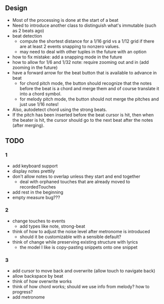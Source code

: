 
## Design
* Most of the processing is done at the start of a beat
* Need to introduce another class to distinguish what's immutable (such as 2 beats ago)
* beat detection
  - compute the shortest distance for a 1/16 grid vs a 1/12 grid if there are at least 2 events snapping to nonzero values.
  - may need to deal with other tuples in the future with an option
* how to fix mistake: add a snapping mode in the future
* how to allow for 1/6 and 1/32 note: require zooming out and in (add zooming in the future)
* have a forward arrow for the beat button that is available to advance in beat
  - for chord pitch mode, the button should recognize that the notes before the beat is a chord and merge them and of course translate it into a chord symbol.
  - for melody pitch mode, the button should not merge the pitches and just use 1/16 notes!
* Also, autodetect chord using the strong beats.
* If the pitch has been inserted before the beat cursor is hit, then when the beater is hit, the cursor should go to the next beat after the notes (after merging).

## TODO

### 1
* add keyboard support
* display notes prettily
* don't allow notes to overlap unless they start and end together
  - deal with orphaned touches that are already moved to recordedTouches
* add rest in the beginning
* empty measure bug???

### 2
* change touches to events
  - add types like note, strong-beat
* think of how to adjust the noise level after metronome is introduced
  - should it be customizable with a sensible default?
* think of change while preserving existing structure with lyrics
  - the model I like is copy-pasting snippets onto one snippet

### 3
* add cursor to move back and overwrite (allow touch to navigate back)
* allow backspace by beat
* think of how overwrite works
* think of how chord works; should we use info from melody? how to progress?
* add metronome

